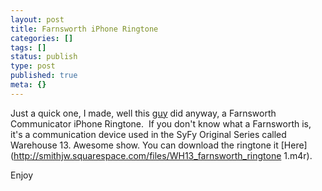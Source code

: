 ```yaml
---
layout: post
title: Farnsworth iPhone Ringtone
categories: []
tags: []
status: publish
type: post
published: true
meta: {}
---
```

Just a quick one, I made, well this 
[guy](http://forums.syfy.com/index.php?showuser=3006598) did anyway, a Farnsworth Communicator iPhone Ringtone.  If you don't know what a Farnsworth is, it's a communication device used in the SyFy Original Series called Warehouse 13. Awesome show. You can download the ringtone it 
[Here](http://smithjw.squarespace.com/files/WH13_farnsworth_ringtone 1.m4r).

Enjoy
